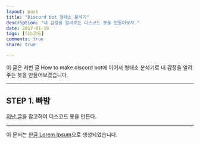 ```yaml
---
layout: post
title: "Discord bot 형태소 분석기"
description: "내 감정을 알려주는 디스코드 봇을 만들어보자."
date: 2017-01-19
tags: [디스코드]
comments: true
share: true

---
```


이 글은 저번 글 How to make discord bot에 이어서 형태소 분석기로 내 감정을 알려주는 봇을 만들어보겠습니다.

--- 

## STEP 1. 빠밤
[지난 글]('https://dbrudals.github.io/2020-06-22/How-to-make-discord-bot/')을 참고하여 디스코드 봇을 만든다.

--- 

이 문서는 [한글 Lorem Ipsum](http://guny.kr/stuff/klorem/)으로 생성되었습니다.
